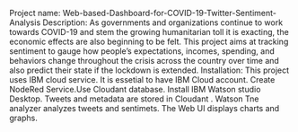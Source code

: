 Project name: Web-based-Dashboard-for-COVID-19-Twitter-Sentiment-Analysis
Description: 
As governments and organizations continue to work towards COVID-19 and stem the growing humanitarian toll it is exacting, the economic effects are also beginning to be felt. 
This project aims at tracking sentiment to gauge how people’s expectations, incomes, spending, and behaviors change throughout the crisis across the country over time
and also predict their state if the lockdown is extended.
Installation: This project uses IBM cloud service. It is essetial to have IBM Cloud account. Create NodeRed Service.Use Cloudant database. Install IBM Watson studio Desktop. 
Tweets and metadata are stored in Cloudant . Watson Tne analyzer analyzes tweets and sentimets. The Web UI displays charts and graphs.
